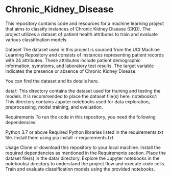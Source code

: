 # Chronic_Kidney_Disease

This repository contains code and resources for a machine learning project that aims to classify instances of Chronic Kidney Disease (CKD). The project utilizes a dataset of patient health attributes to train and evaluate various classification models.

Dataset
The dataset used in this project is sourced from the UCI Machine Learning Repository and consists of instances representing patient records with 24 attributes. These attributes include patient demographic information, symptoms, and laboratory test results. The target variable indicates the presence or absence of Chronic Kidney Disease.

You can find the dataset and its details here.

data/: This directory contains the dataset used for training and testing the models. It is recommended to place the dataset file(s) here.
notebooks/: This directory contains Jupyter notebooks used for data exploration, preprocessing, model training, and evaluation.

Requirements
To run the code in this repository, you need the following dependencies:

Python 3.7 or above
Required Python libraries listed in the requirements.txt file. Install them using pip install -r requirements.txt.

Usage
Clone or download this repository to your local machine.
Install the required dependencies as mentioned in the Requirements section.
Place the dataset file(s) in the data/ directory.
Explore the Jupyter notebooks in the notebooks/ directory to understand the project flow and execute code cells.
Train and evaluate classification models using the provided notebooks.
